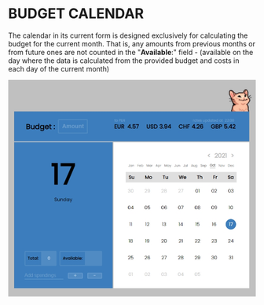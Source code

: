 # BUDGET CALENDAR

The calendar in its current form is designed exclusively for calculating the budget for the current month. That is, any amounts from previous months or from future ones are not counted in the "**Available**:" field - (available on the day where the data is calculated from the provided budget and costs in each day of the current month)

![calendar](./calendar.jpg)

